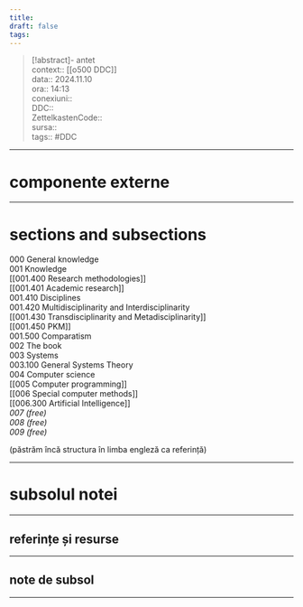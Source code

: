 ```yaml
---
title: 
draft: false
tags: 
---
```

> [!abstract]- antet  
> context:: [[o500 DDC]]  
> data:: 2024.11.10  
> ora:: 14:13  
> conexiuni::  
> DDC::  
> ZettelkastenCode::  
> sursa::  
> tags::  #DDC 


---

# componente externe

---
# sections and subsections
  
000 General knowledge  
001 Knowledge  
[[001.400 Research methodologies]]  
[[001.401 Academic research]]  
001.410 Disciplines  
001.420 Multidisciplinarity and Interdisciplinarity  
[[001.430 Transdisciplinarity and Metadisciplinarity]]  
[[001.450 PKM]]  
001.500 Comparatism  
002 The book  
003 Systems  
003.100 General Systems Theory  
004 Computer science  
[[005 Computer programming]]  
[[006 Special computer methods]]  
[[006.300 Artificial Intelligence]]  
*007 (free)  
008 (free)  
009 (free)*  
  

(păstrăm încă structura în limba engleză ca referință)

---  
# subsolul notei  
---  
## referințe și resurse

  
---  
## note de subsol  
---  
  

